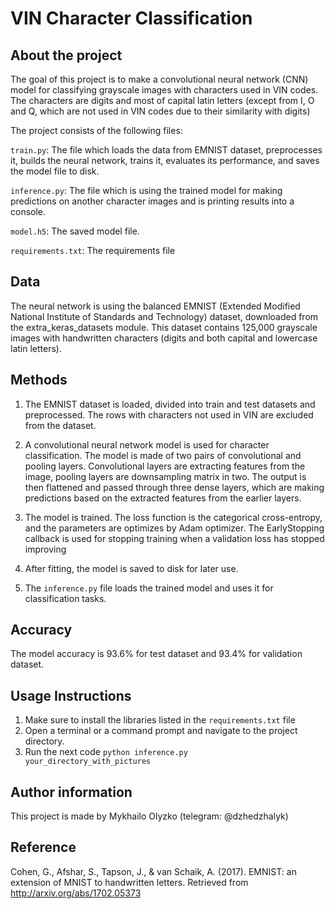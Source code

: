 # VIN Character Classification

## About the project
The goal of this project is to make a convolutional neural network (CNN) model for classifying grayscale images with characters used in VIN codes. The characters are digits and most of capital latin letters (except from I, O and Q, which are not used in VIN codes due to their similarity with digits)

The project consists of the following files:

`train.py`: The file which loads the data from EMNIST dataset, preprocesses it, builds the neural network, trains it, evaluates its performance, and saves the model file to disk.

`inference.py`: The file which is using the trained model for making predictions on another character images and is printing results into a console.

`model.h5`: The saved model file.

`requirements.txt`: The requirements file

## Data
The neural network is using the balanced EMNIST (Extended Modified National Institute of Standards and Technology) dataset, downloaded from the extra_keras_datasets module. This dataset contains 125,000 grayscale images with handwritten characters (digits and both capital and lowercase latin letters). 

## Methods
1. The EMNIST dataset is loaded, divided into train and test datasets and preprocessed. The rows with characters not used in VIN are excluded from the dataset.

2. A convolutional neural network model is used for character classification. The model is made of two pairs of convolutional and pooling layers. Convolutional layers are extracting features from the image, pooling layers are downsampling matrix in two. The output is then flattened and passed through three dense layers, which are making predictions based on the extracted features from the earlier layers.

3. The model is trained. The loss function is the categorical cross-entropy, and the parameters are optimizes by Adam optimizer. The EarlyStopping callback is used for stopping training when a validation loss has stopped improving

4. After fitting, the model is saved to disk for later use.

5. The `inference.py` file loads the trained model and uses it for classification tasks.

## Accuracy
The model accuracy is 93.6% for test dataset and 93.4% for validation dataset.

## Usage Instructions
1. Make sure to install the libraries listed in the `requirements.txt` file
2. Open a terminal or a command prompt and navigate to the project directory.
3. Run the next code <code>python inference.py your_directory_with_pictures</code>

## Author information
This project is made by Mykhailo Olyzko (telegram: @dzhedzhalyk)

## Reference
Cohen, G., Afshar, S., Tapson, J., & van Schaik, A. (2017). EMNIST: an extension of MNIST to handwritten letters. Retrieved from http://arxiv.org/abs/1702.05373
